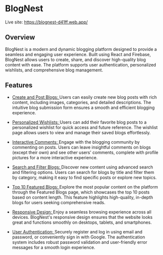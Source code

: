 # BlogNest

Live site: <https://blognest-d41ff.web.app/>

## Overview

BlogNest is a modern and dynamic blogging platform designed to provide a seamless and engaging user experience. Built using React and Firebase, BlogNest allows users to create, share, and discover high-quality blog content with ease. The platform supports user authentication, personalized wishlists, and comprehensive blog management.

## Features

- <ins>Create and Post Blogs: </ins>Users can easily create new blog posts with rich content, including images, categories, and detailed descriptions. The intuitive blog submission form ensures a smooth and efficient blogging experience.

- <ins>Personalized Wishlists: </ins>Users can add their favorite blog posts to a personalized wishlist for quick access and future reference. The wishlist page allows users to view and manage their saved blogs effortlessly.

- <ins>Interactive Comments: </ins> Engage with the blogging community by commenting on posts. Users can leave insightful comments on blogs (except their own) and see other users' comments, complete with profile pictures for a more interactive experience.

- <ins>Search and Filter Blogs: </ins>Discover new content using advanced search and filtering options. Users can search for blogs by title and filter them by category, making it easy to find specific posts or explore new topics.

- <ins>Top 10 Featured Blogs: </ins>Explore the most popular content on the platform through the Featured Blogs page, which showcases the top 10 posts based on content length. This feature highlights high-quality, in-depth blogs for users seeking comprehensive reads.

- <ins>Responsive Design: </ins>Enjoy a seamless browsing experience across all devices. BlogNest's responsive design ensures that the website looks great and functions smoothly on desktops, tablets, and smartphones.

- <ins>User Authentication: </ins>Securely register and log in using email and password, or conveniently sign in with Google. The authentication system includes robust password validation and user-friendly error messages for a smooth login experience.
